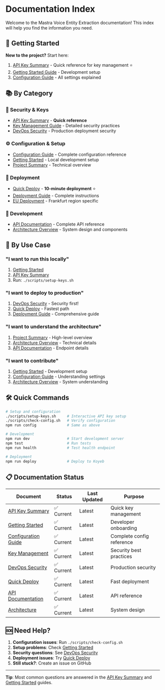 # Documentation Index

Welcome to the Mastra Voice Entity Extraction documentation! This index will help you find the information you need.

## 🚀 Getting Started

**New to the project?** Start here:

1. [API Key Summary](../API_KEY_SUMMARY.md) - Quick reference for key management ⭐
2. [Getting Started Guide](guides/GETTING_STARTED.md) - Development setup
3. [Configuration Guide](guides/CONFIGURATION.md) - All settings explained

## 📚 By Category

### 🔐 Security & Keys
- [API Key Summary](../API_KEY_SUMMARY.md) - **Quick reference**
- [Key Management Guide](security/KEY_MANAGEMENT.md) - Detailed security practices
- [DevOps Security](security/DEVOPS_SECURITY.md) - Production deployment security

### ⚙️ Configuration & Setup
- [Configuration Guide](guides/CONFIGURATION.md) - Complete configuration reference
- [Getting Started](guides/GETTING_STARTED.md) - Local development setup
- [Project Summary](guides/PROJECT_SUMMARY.md) - Technical overview

### 🚀 Deployment
- [Quick Deploy](deployment/QUICK_DEPLOY.md) - **10-minute deployment** ⭐
- [Deployment Guide](deployment/DEPLOYMENT.md) - Complete instructions
- [EU Deployment](deployment/DEPLOY_EU.md) - Frankfurt region specific

### 🔧 Development
- [API Documentation](API.md) - Complete API reference
- [Architecture Overview](ARCHITECTURE.md) - System design and components

## 🎯 By Use Case

### "I want to run this locally"
1. [Getting Started](guides/GETTING_STARTED.md)
2. [API Key Summary](../API_KEY_SUMMARY.md)
3. Run: `./scripts/setup-keys.sh`

### "I want to deploy to production" 
1. [DevOps Security](security/DEVOPS_SECURITY.md) - Security first!
2. [Quick Deploy](deployment/QUICK_DEPLOY.md) - Fastest path
3. [Deployment Guide](deployment/DEPLOYMENT.md) - Comprehensive guide

### "I want to understand the architecture"
1. [Project Summary](guides/PROJECT_SUMMARY.md) - High-level overview
2. [Architecture Overview](ARCHITECTURE.md) - Technical details
3. [API Documentation](API.md) - Endpoint details

### "I want to contribute"
1. [Getting Started](guides/GETTING_STARTED.md) - Development setup
2. [Configuration Guide](guides/CONFIGURATION.md) - Understanding settings
3. [Architecture Overview](ARCHITECTURE.md) - System understanding

## 🛠️ Quick Commands

```bash
# Setup and configuration
./scripts/setup-keys.sh     # Interactive API key setup
./scripts/check-config.sh   # Verify configuration
npm run config              # Same as above

# Development
npm run dev                 # Start development server
npm test                    # Run tests  
npm run health              # Test health endpoint

# Deployment
npm run deploy              # Deploy to Koyeb
```

## 📋 Documentation Status

| Document | Status | Last Updated | Purpose |
|----------|--------|--------------|---------|
| [API Key Summary](../API_KEY_SUMMARY.md) | ✅ Current | Latest | Quick key management |
| [Getting Started](guides/GETTING_STARTED.md) | ✅ Current | Latest | Developer onboarding |
| [Configuration Guide](guides/CONFIGURATION.md) | ✅ Current | Latest | Complete config reference |
| [Key Management](security/KEY_MANAGEMENT.md) | ✅ Current | Latest | Security best practices |
| [DevOps Security](security/DEVOPS_SECURITY.md) | ✅ Current | Latest | Production security |
| [Quick Deploy](deployment/QUICK_DEPLOY.md) | ✅ Current | Latest | Fast deployment |
| [API Documentation](API.md) | ✅ Current | Latest | API reference |
| [Architecture](ARCHITECTURE.md) | ✅ Current | Latest | System design |

## 🆘 Need Help?

1. **Configuration issues**: Run `./scripts/check-config.sh`
2. **Setup problems**: Check [Getting Started](guides/GETTING_STARTED.md)
3. **Security questions**: See [DevOps Security](security/DEVOPS_SECURITY.md)
4. **Deployment issues**: Try [Quick Deploy](deployment/QUICK_DEPLOY.md)
5. **Still stuck?**: Create an issue on GitHub

---

**Tip**: Most common questions are answered in the [API Key Summary](../API_KEY_SUMMARY.md) and [Getting Started](guides/GETTING_STARTED.md) guides. 